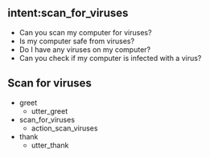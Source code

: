 ## intent:scan_for_viruses
- Can you scan my computer for viruses?
- Is my computer safe from viruses?
- Do I have any viruses on my computer?
- Can you check if my computer is infected with a virus?

## Scan for viruses
* greet
  - utter_greet
* scan_for_viruses
  - action_scan_viruses
* thank
  - utter_thank
